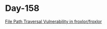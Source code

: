 # Day-158 


[File Path Traversal Vulnerability in froxlor/froxlor](https://huntr.dev/bounties/e50966cd-9222-46b9-aedc-1feb3f2a0b0e/)
